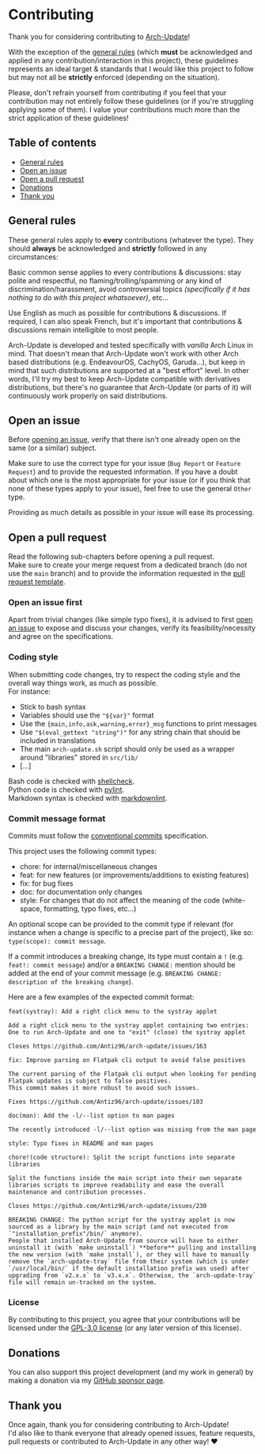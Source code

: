 # Contributing

Thank you for considering contributing to [Arch-Update](https://github.com/Antiz96/arch-update)!

With the exception of the [general rules](#general-rules) (which **must** be acknowledged and applied in any contribution/interaction in this project), these guidelines represents an ideal target & standards that I would like this project to follow but may not all be **strictly** enforced (depending on the situation).

Please, don't refrain yourself from contributing if you feel that your contribution may not entirely follow these guidelines (or if you're struggling applying some of them). I value your contributions much more than the strict application of these guidelines!

## Table of contents

- [General rules](#general-rules)
- [Open an issue](#open-an-issue)
- [Open a pull request](#open-a-pull-request)
- [Donations](#donations)
- [Thank you](#thank-you)

## General rules

These general rules apply to **every** contributions (whatever the type). They should **always** be acknowledged and **strictly** followed in any circumstances:

Basic common sense applies to every contributions & discussions: stay polite and respectful, no flaming/trolling/spamming or any kind of discrimination/harassment, avoid controversial topics *(specifically if it has nothing to do with this project whatsoever)*, etc...

Use English as much as possible for contributions & discussions. If required, I can also speak French, but it's important that contributions & discussions remain intelligible to most people.

Arch-Update is developed and tested specifically with *vanilla* Arch Linux in mind. That doesn't mean that Arch-Update won't work with other Arch based distributions (e.g. EndeavourOS,  CachyOS, Garuda...), but keep in mind that such distributions are supported at a "best effort" level. In other words, I'll try my best to keep Arch-Update compatible with derivatives distributions, but there's no guarantee that Arch-Update (or parts of it) will continuously work properly on said distributions.

## Open an issue

Before [opening an issue](https://github.com/Antiz96/arch-update/issues/new/choose), verify that there isn't one already open on the same (or a similar) subject.

Make sure to use the correct type for your issue (`Bug Report` or `Feature Request`) and to provide the requested information. If you have a doubt about which one is the most appropriate for your issue (or if you think that none of these types apply to your issue), feel free to use the general `Other` type.

Providing as much details as possible in your issue will ease its processing.

## Open a pull request

Read the following sub-chapters before opening a pull request.  
Make sure to create your merge request from a dedicated branch (do not use the `main` branch) and to provide the information requested in the [pull request template](https://github.com/Antiz96/arch-update/blob/main/.github/PULL_REQUEST_TEMPLATE.md).

### Open an issue first

Apart from trivial changes (like simple typo fixes), it is advised to first [open an issue](#open-an-issue) to expose and discuss your changes, verify its feasibility/necessity and agree on the specifications.

### Coding style

When submitting code changes, try to respect the coding style and the overall way things work, as much as possible.  
For instance:

- Stick to bash syntax
- Variables should use the `"${var}"` format
- Use the `{main,info,ask,warning,error}_msg` functions to print messages
- Use `"$(eval_gettext "string")"` for any string chain that should be included in translations
- The main `arch-update.sh` script should only be used as a wrapper around "libraries" stored in `src/lib/`
- [...]

Bash code is checked with [shellcheck](https://www.shellcheck.net/).  
Python code is checked with [pylint](https://github.com/pylint-dev/pylint).  
Markdown syntax is checked with [markdownlint](https://github.com/markdownlint/markdownlint).

### Commit message format

Commits must follow the [conventional commits](https://www.conventionalcommits.org/en/v1.0.0/) specification.

This project uses the following commit types:

- chore: for internal/miscellaneous changes
- feat: for new features (or improvements/additions to existing features)
- fix: for bug fixes
- doc: for documentation only changes
- style: For changes that do not affect the meaning of the code (white-space, formatting, typo fixes, etc...)

An optional scope can be provided to the commit type if relevant (for instance when a change is specific to a precise part of the project), like so: `type(scope): commit message`.

If a commit introduces a breaking change, its type must contain a `!` (e.g. `feat!: commit message`) and/or a `BREAKING CHANGE:` mention should be added at the end of your commit message (e.g. `BREAKING CHANGE: description of the breaking change`).

Here are a few examples of the expected commit format:

```text
feat(systray): Add a right click menu to the systray applet

Add a right click menu to the systray applet containing two entries:
One to run Arch-Update and one to "exit" (close) the systray applet

Closes https://github.com/Antiz96/arch-update/issues/163
```

```text
fix: Improve parsing on Flatpak cli output to avoid false positives

The current parsing of the Flatpak cli output when looking for pending Flatpak updates is subject to false positives.
This commit makes it more robust to avoid such issues.

Fixes https://github.com/Antiz96/arch-update/issues/103
```

```text
doc(man): Add the -l/--list option to man pages

The recently introduced -l/--list option was missing from the man page
```

```text
style: Typo fixes in README and man pages
```

```text
chore!(code structure): Split the script functions into separate libraries

Split the functions inside the main script into their own separate libraries scripts to improve readability and ease the overall maintenance and contribution processes.

Closes https://github.com/Antiz96/arch-update/issues/230

BREAKING CHANGE: The python script for the systray applet is now sourced as a library by the main script (and not executed from `"installation_prefix"/bin/` anymore).  
People that installed Arch-Update from source will have to either uninstall it (with `make uninstall`) **before** pulling and installing the new version (with `make install`), or they will have to manually remove the `arch-update-tray` file from their system (which is under `/usr/local/bin/` if the default installation prefix was used) after upgrading from `v2.x.x` to `v3.x.x`. Otherwise, the `arch-update-tray` file will remain un-tracked on the system.
```

### License

By contributing to this project, you agree that your contributions will be licensed under the [GPL-3.0 license](https://github.com/Antiz96/arch-update/blob/main/LICENSE) (or any later version of this license).

## Donations

You can also support this project development (and my work in general) by making a donation via my [GitHub sponsor page](https://github.com/sponsors/Antiz96).

## Thank you

Once again, thank you for considering contributing to Arch-Update!  
I'd also like to thank everyone that already opened issues, feature requests, pull requests or contributed to Arch-Update in any other way! :heart:
